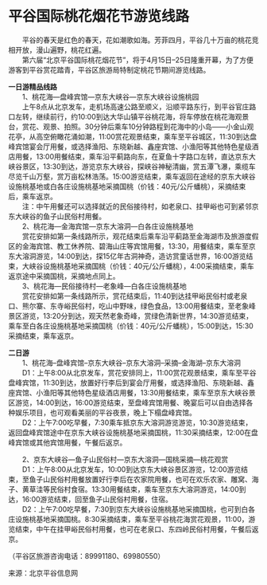 # 平谷国际桃花烟花节游览线路  

&emsp;&emsp;平谷的春天是红色的春天，花如潮歌如海。芳菲四月，平谷几十万亩的桃花竞相开放，漫山遍野，桃花红遍。  
&emsp;&emsp;第六届“北京平谷国际桃花烟花节”，将于4月15日–25日隆重开幕，为了方便游客到平谷赏花踏青，平谷区旅游局特制定桃花节期间游览线路。  

**一日游精品线路**  
&emsp;&emsp;1、桃花海—盘峰宾馆—京东大峡谷—京东大峡谷设施桃园  
&emsp;&emsp;上午8点从北京发车，走机场高速公路至顺义，沿顺平路东行，到平谷官庄路口左转，继续前行，约10:00到达大华山镇平谷桃花海，将车停放在桃花海观景台，赏花、观景、拍照。30分钟后乘车10分钟路程到花海中的小岛——小金山观花亭，从高空俯瞰花涌如潮，11:00赏花观景结束，乘车至平谷城区，11:30到达盘峰宾馆宴会厅用餐，或选择渔阳、东晓新越、鑫座宾馆、小渔阳等其他特色星级酒店用餐，13:00用餐结束，乘车沿平蓟路向东，在夏鱼十字路口左转，直达京东大峡谷景区，13:30到达，游览京东大峡谷，探峡谷神秘清幽，赏五潭飞瀑，乘缆车尽览千山万壑，赏万亩松林浩荡。15:00游览结束，乘车返回在途经的京东大峡谷设施桃基地或白各庄设施桃基地采摘国桃（价钱：40元/公斤蟠桃），采摘结束后，乘车返京。  
&emsp;&emsp;注：中午用餐还可以选择就近的民俗接待村，如老泉口、挂甲峪也可到紧邻京东大峡谷的鱼子山民俗村用餐。  
&emsp;&emsp;2、桃花海—金海宾馆—京东大溶洞—白各庄设施桃基地  
&emsp;&emsp;赏花安排如第一条线路所示，观花结束后乘车沿平蓟路至金海湖市及旅游度假区的金海宾馆、教工休养院、碧海山庄等宾馆用餐，13:30，用餐结束，乘车至京东大溶洞游览，14:00到达，探15亿年古洞神奇，造访赏童话世界，16:00游览结束，大峡谷设施桃基地采摘国桃（价钱：40元/公斤蟠桃），4:00采摘结束，乘车返京途中采摘国桃，采摘地点同上。  
&emsp;&emsp;3、桃花海—民俗接待村—老象峰—白各庄设施桃基地  
&emsp;&emsp;赏花安排如第一条线路所示，赏花结束后，11:40到达挂甲峪民俗村或老泉口、熊尔寨、东寺峪民俗村，吃山中野味，绿色食品，13:00用餐结束，至老象峰景区游览，13:20分到达，观天然老象奇峰，赏绿色清新世界，14:30游览结束，乘车至白各庄设施桃基地采摘国桃（价钱：40元/公斤蟠桃），15:00到达，15:30采摘结束，乘车返京。  

**二日游**  
&emsp;&emsp;1、桃花海–盘峰宾馆–京东大峡谷–京东大溶洞–采摘–金海湖–京东大溶洞  
&emsp;&emsp;D1：上午8:00从北京发车，赏花安排同上，11:00赏花观景结束，乘车至平谷盘峰宾馆，11:30到达，放置好行李后到宴会厅用餐，或选择渔阳、东晓新越、鑫座宾馆、小渔阳等其他特色星级酒店用餐，13:30用餐结束，乘车至京东大峡谷景区游览，14:00到达，16:00游览结束，至盘峰宾馆用餐、晚宴后可以自由选择各种娱乐项目，也可观看美丽的平谷夜景，晚上下榻盘峰宾馆。  
&emsp;&emsp;D2：上午7:00吃早餐，7:30乘车抵京东大溶洞游览游览，10:30游览结束，返回盘峰宾馆途中在京东大峡谷设施桃基地采摘国桃，11:30采摘结束，12:00在盘峰宾馆或其他宾馆用餐，午餐后返京。  

&emsp;&emsp;2、京东大峡谷—鱼子山民俗村—京东大溶洞—国桃采摘—桃花观赏  
&emsp;&emsp;D1：上午8:00从北京发车，10:00到达京东大峡谷景区游览，12:00游览结束，至鱼子山民俗村用餐放置好行李后在农家院用餐，也可在欢乐农家、雕窝、海子、黄草洼等民俗村食宿。13:30用餐结束，乘车至京东大溶洞游览，14:00到达，16:00游览结束，回至鱼子山民俗村用餐，住宿。  
&emsp;&emsp;D2：上午7:00吃早餐，7:30到京东大峡谷设施桃基地采摘国桃，也可到白各庄设施桃基地采摘国桃。8:30采摘结束，乘车至平谷桃花海赏花观景，11:00，游览结束，中午在挂甲峪民俗村用餐，也可在老泉口、东四岭民俗村用餐，午餐后返京。  

（平谷区旅游咨询电话：89991180、69980550）  

来源：北京平谷信息网  